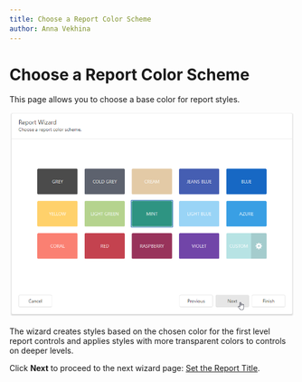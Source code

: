 ```yaml
---
title: Choose a Report Color Scheme
author: Anna Vekhina
---
```


# Choose a Report Color Scheme 

This page allows you to choose a base color for report styles.

![](../../../../../images/eurd-web-report-wizard-choose-a-report-color-scheme.png)

The wizard creates styles based on the chosen color for the first level report controls and applies styles with more transparent colors to controls on deeper levels.

Click **Next** to proceed to the next wizard page: [Set the Report Title](set-the-report-title.md).

